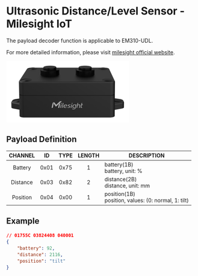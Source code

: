 # Ultrasonic Distance/Level Sensor - Milesight IoT

The payload decoder function is applicable to EM310-UDL.

For more detailed information, please visit [milesight official website](https://www.milesight-iot.com).

![EM300-UDL](EM310-UDL.png)

## Payload Definition

| CHANNEL  |  ID  | TYPE | LENGTH | DESCRIPTION                                             |
| :------: | :--: | :--: | :----: | ------------------------------------------------------- |
| Battery  | 0x01 | 0x75 |   1    | battery(1B)<br/>battery, unit: %                        |
| Distance | 0x03 | 0x82 |   2    | distance(2B)<br/>distance, unit: mm                     |
| Position | 0x04 | 0x00 |   1    | position(1B)<br/>position, values: (0: normal, 1: tilt) |

## Example

```json
// 01755C 03824408 040001
{
    "battery": 92,
    "distance": 2116,
    "position": "tilt"
}
```
